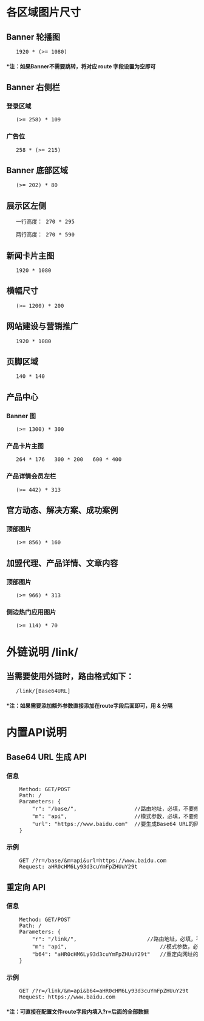 # 各区域图片尺寸
## Banner 轮播图
<pre>   1920 * (>= 1080)</pre>
#### *注：如果Banner不需要跳转，将对应 route 字段设置为空即可
## Banner 右侧栏
### 登录区域
<pre>   (>= 258) * 109</pre>
### 广告位
<pre>   258 * (>= 215)</pre>
## Banner 底部区域
<pre>   (>= 202) * 80</pre>
## 展示区左侧
<pre>   一行高度： 270 * 295</pre>
<pre>   两行高度： 270 * 590</pre>
## 新闻卡片主图
<pre>   1920 * 1080</pre>
## 横幅尺寸
<pre>   (>= 1200) * 200</pre>
## 网站建设与营销推广
<pre>   1920 * 1080</pre>
## 页脚区域
<pre>   140 * 140</pre>
## 产品中心
### Banner 图
<pre>   (>= 1300) * 300</pre>
### 产品卡片主图
<pre>   264 * 176   300 * 200   600 * 400</pre>
### 产品详情会员左栏
<pre>   (>= 442) * 313</pre>
## 官方动态、解决方案、成功案例
### 顶部图片
<pre>   (>= 856) * 160</pre>
## 加盟代理、产品详情、文章内容
### 顶部图片
<pre>   (>= 966) * 313</pre>
### 侧边热门应用图片
<pre>   (>= 114) * 70</pre>
# 外链说明 /link/
## 当需要使用外链时，路由格式如下：
<pre>   /link/[Base64URL]</pre>
#### *注：如果需要添加额外参数直接添加在route字段后面即可，用 & 分隔
# 内置API说明
## Base64 URL 生成 API
### 信息
<pre>
    Method: GET/POST
    Path: /
    Parameters: {
        "r": "/base/",                  //路由地址，必填，不要修改
        "m": "api",                     //模式参数，必填，不要修改
        "url": "https://www.baidu.com"  //要生成Base64 URL的网址，必填
    }
</pre>
### 示例
<pre>
    GET /?r=/base/&m=api&url=https://www.baidu.com
    Request: aHR0cHM6Ly93d3cuYmFpZHUuY29t
</pre>
## 重定向 API
### 信息
<pre>
    Method: GET/POST
    Path: /
    Parameters: {
        "r": "/link/",                      //路由地址，必填，不要修改
        "m": "api",                             //模式参数，必填，不要修改
        "b64": "aHR0cHM6Ly93d3cuYmFpZHUuY29t"   //重定向网址的Base64 URL编码，必填
    }
</pre>
### 示例
<pre>
    GET /?r=/link/&m=api&b64=aHR0cHM6Ly93d3cuYmFpZHUuY29t
    Request: https://www.baidu.com
</pre>
#### *注：可直接在配置文件route字段内填入?r=后面的全部数据
